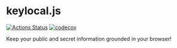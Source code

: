 # keylocal.js
[![Actions Status](https://github.com/dipasqualew/keylocal.js/workflows/Test%20and%20Publish/badge.svg)](https://github.com/dipasqualew/keylocal.js/actions)
[![codecov](https://codecov.io/gh/dipasqualew/keylocal/branch/master/graph/badge.svg)](https://codecov.io/gh/dipasqualew/keylocal)


Keep your public and secret information grounded in your browser!
